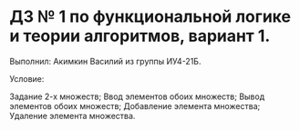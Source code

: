 # ДЗ № 1 по функциональной логике и теории алгоритмов, вариант 1.
Выполнил: Акимкин Василий из группы ИУ4-21Б.

Условие:

Задание 2-х множеств;
Ввод элементов обоих множеств;
Вывод элементов обоих множеств;
Добавление элемента множества;
Удаление элемента множества.

